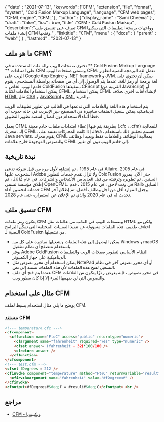 {
  "date" : "2021-07-13",
  "keywords" :["CFM", "extension", "file", "format", "system", "Cold Fusion Markup Language", "language", "CFM web pages", "CFML engine", "CFML"] ,
  "author" : {
    "display_name" : "Sami Cheema"
} ,
  "draft" : "false",
  "toc" : true,
  "title" :"CFM - Cold Fusion Markup" ,
  "description":"تعرف على تنسيق ملف CFM وواجهات برمجة التطبيقات التي يمكنها إنشاء ملفات CFM وفتحها." ,
  "linktitle" : "CFM",
  "menu" : {
    "docs" : {
      "parent" : "web"
}
} ,
  "lastmod" : "2021-07-13"
}

## ما هو ملف CFM؟ ##

تحتوي صفحات الويب والملفات المستخدمة في ** Cold Fusion Markup Language ** على امتدادات CFM وتسمى صفحات الويب CFM. تعمل لغة البرمجة النصية لتطوير الويب على Google App Engine و .NET framework و JVM. يمكن أن تحتوي على لغة برمجة أو رمز للغة. عندما يتم الوصول إلى أي من صفحاته بواسطة المستخدم ، يقوم خادم الويب الخاص بـ ColdFusion بتنفيذها. CFScript (القريبة من JavaScript) أو يمكن استخدام العلامات لكتابة CFML. يمكن استخدام CFML لإنشاء لغات أخرى بخلاف [HTML](/ar/web/html/) مثل [CSS](/ar/web/css/) و [JavaScript](/ar/web/js/) و [XML](/ar/web/xml/) والمزيد.

يتم استخدام هذه اللغة والعلامات التي تدعمها في الغالب في تطوير تطبيقات الويب الديناميكية.يمكن تشغيل الملفات مباشرة في المتصفح عبر الإنترنت في حالة حدوث أي خطأ أثناء الاستخدام دون اتصال لمنصة تطوير التطبيق.
 

يعمل CFML بطريقة يتم فيها إعطاء امتدادات ملفات خادم معينة (.cfc ، .cfm) للمعالجة إلى محرك CFML. إذا كانت المحركات تعتمد على Java ، فسيتم تحقيق ذلك باستخدام Java servlets. يقوم محرك CFML بمعالجة الوظائف والعلامات فقط ويعيد الوظائف والنصوص الموجودة خارج علامات CFML إلى خادم الويب دون أي تغيير.


## نبذة تاريخية ##

في عام 1995 ، تم إنشاؤه لأول مرة من قبل شركة تدعى Allaire. في عام 2005 استحوذت عليها Adobe ولا تزال تقدم خدمات لتطوير ColdFusion حتى الآن. بمرور السنين ، تم تطويره وترقيته من قبل العديد من الأشخاص والشركات. في عام 2012 ، تم إطلاق مؤسسة تسمى OpenCFML. في وقت لاحق ، في عام 2015 ، قدم Railo السابق خدماته لتحسين أداء CFM وجعل الموارد أقل من أجل وظائف أفضل. تم إطلاق آخر تحديث له في عام 2020 والذي تم الإعلان عن استمراره حتى عام 2028.

## تنسيق ملف CFM ##

يتكون رمز ملفات CFM وصفحات الويب في الغالب من علامات مثل HTML ولكن مع اختلاف طفيف. هذه الملفات مسؤولة عن تنفيذ العمليات المختلفة التي تمكّن البرامج النصية لـ ColdFusion من تشغيلها.
* يمكن الوصول إلى هذه الملفات وتشغيلها مباشرة على كل من Windows و macOS باستخدام متصفح أي نظام تشغيل.
* يوفر Adobe ColdFusion النظام الأساسي لتطوير صفحات الويب والتطبيقات الديناميكية على جهاز الكمبيوتر.
* يمكن استخدام أي محرر نصوص مثل NotePad أو أي محرر نصوص آخر في نظام التشغيل لفتح هذه الملفات لأن هذه الملفات تستند إلى نص.
* عندما يتم فتح أي ملف CFM في محرر نصوص ، فإنه يعرض رمزًا يتكون من العلامات والنصوص التي لن يفهمها المرء إلا إذا كان مطور ويب.

## مثال على استخدام CFM ##

يوضح ما يلي مثال استخدام بسيط لملف CFM.

### مستند CFM ###

```html
<!--- temperature.cfc --->
<cfcomponent>
  <cffunction name="FtoC" access="public" returntype="numeric">
    <cfargument name="fahrenheit" required="yes" type="numeric" />
    <cfset answer= (fahrenheit - 32)*100/180 />
    <cfreturn answer />
  </cffunction>
</cfcomponent>
<!--- test.cfm --->
<cfset fDegrees = 212 />
<cfinvoke component="temperature" method="FtoC" returnvariable="result">
  <cfinvokeargument name="fahrenheit" value="#fDegrees#" />
</cfinvoke>
<cfoutput>#fDegrees#&deg;F = #result#&deg;C</cfoutput> <br />
```

## مراجع ##

- [CFM - ويكيبيديا](https://en.wikipedia.org/wiki/ColdFusion_Markup_Language)

